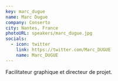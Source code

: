 ```yaml
---
key: marc_dugue
name: Marc Dugue
company: Conserto
city: Nantes, France
photoURL: speakers/marc_dugue.jpg
socials:
  - icon: twitter
    link: https://twitter.com/Marc_DUGUE
    name: Marc_DUGUE
---
```

Facilitateur graphique et directeur de projet.